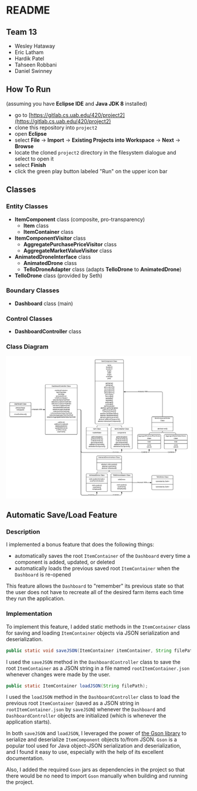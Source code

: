# README

## Team 13

- Wesley Hataway
- Eric Latham
- Hardik Patel
- Tahseen Robbani
- Daniel Swinney

## How To Run

(assuming you have **Eclipse IDE** and **Java JDK 8** installed)

- go to [https://gitlab.cs.uab.edu/420/project2](https://gitlab.cs.uab.edu/420/project2)
- clone this repository into `project2`
- open **Eclipse**
- select **File** -> **Import** -> **Existing Projects into Workspace** -> **Next** -> **Browse**
- locate the cloned `project2` directory in the filesystem dialogue and select to open it
- select **Finish**
- click the green play button labeled "Run" on the upper icon bar

## Classes

### Entity Classes

- **ItemComponent** class (composite, pro-transparency)
  - **Item** class
  - **ItemContainer** class
- **ItemComponentVisitor** class
  - **AggregatePurchasePriceVisitor** class
  - **AggregateMarketValueVisitor** class
- **AnimatedDroneInterface** class
  - **AnimatedDrone** class
  - **TelloDroneAdapter** class (adapts **TelloDrone** to **AnimatedDrone**)
- **TelloDrone** class (provided by Seth)

### Boundary Classes

- **Dashboard** class (main)

### Control Classes

- **DashboardController** class

### Class Diagram

![Class Diagram](img/class_diagram.png)

## Automatic Save/Load Feature

### Description

I implemented a bonus feature that does the following things:

- automatically saves the root `ItemContainer` of the `Dashboard` every time a component is added, updated, or deleted
- automatically loads the previous saved root `ItemContainer` when the `Dashboard` is re-opened

This feature allows the `Dashboard` to "remember" its previous state so that the user does not have to recreate all of the desired farm items each time they run the application.

### Implementation

To implement this feature, I added static methods in the `ItemContainer` class for saving and loading `ItemContainer` objects via JSON serialization and deserialization.

```java
public static void saveJSON(ItemContainer itemContainer, String filePath);
```

I used the `saveJSON` method in the `DashboardController` class to save the root `ItemContainer` as a JSON string in a file named `rootItemContainer.json` whenever changes were made by the user.

```java
public static ItemContainer loadJSON(String filePath);
```

I used the `loadJSON` method in the `DashboardController` class to load the previous root `ItemContainer` (saved as a JSON string in `rootItemContainer.json` by `saveJSON`) whenever the `Dashboard` and `DashboardController` objects are initialized (which is whenever the application starts).

In both `saveJSON` and `loadJSON`, I leveraged the power of [the Gson library](https://github.com/google/gson) to serialize and deserialize `ItemComponent` objects to/from JSON. `Gson` is a popular tool used for Java object-JSON serialization and deserialization, and I found it easy to use, especially with the help of its excellent documentation.

Also, I added the required `Gson` jars as dependencies in the project so that there would be no need to import `Gson` manually when building and running the project.
